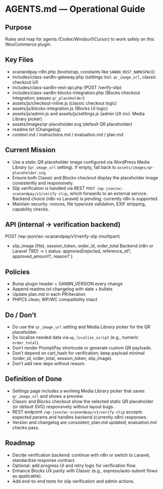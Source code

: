 # AGENTS.md — Operational Guide

## Purpose
Rules and map for agents (Codex/Windsurf/Cursor) to work safely on this WooCommerce plugin.

## Key Files
- scanandpay-n8n.php (bootstrap, constants like `SAN8N_REST_NAMESPACE`)
- includes/class-san8n-gateway.php (settings incl. `qr_image_url`, classic checkout UI)
- includes/class-san8n-rest-api.php (POST /verify-slip)
- includes/class-san8n-blocks-integration.php (Blocks checkout integration; passes `qr_placeholder`)
- assets/js/checkout-inline.js (classic checkout logic)
- assets/js/blocks-integration.js (Blocks UI logic)
- assets/js/admin.js and assets/js/settings.js (admin UX incl. Media Library picker)
- assets/images/qr-placeholder.svg (default QR placeholder)
- readme.txt (Changelog)
- context.md / instructions.md / evaluation.md / plan.md

## Current Mission
- Use a static QR placeholder image configured via WordPress Media Library (`qr_image_url` setting). If empty, fall back to `assets/images/qr-placeholder.svg`.
- Ensure both Classic and Blocks checkout display the placeholder image consistently and responsively.
- Slip verification is handled via REST `POST /wp-json/wc-scanandpay/v1/verify-slip`, which forwards to an external service. Backend choice (n8n vs Laravel) is pending; currently n8n is supported.
- Maintain security: nonces, file type/size validation, EXIF stripping, capability checks.

## API (internal → verification backend)
POST /wp-json/wc-scanandpay/v1/verify-slip (multipart)
- slip_image (file), session_token, order_id, order_total
Backend (n8n or Laravel TBD) → { status: approved|rejected, reference_id?, approved_amount?, reason? }

## Policies
- Bump plugin header + SAN8N_VERSION every change
- Append readme.txt changelog with date + bullets
- Update plan.md in each PR/iteration
- PHPCS clean; WP/WC compatibility intact

## Do / Don’t
- Do use the `qr_image_url` setting and Media Library picker for the QR placeholder.
- Do localize needed data via `wp_localize_script` (e.g., numeric `order_total`).
- Don’t render PromptPay shortcode or generate custom QR payloads.
- Don’t depend on cart_hash for verification; keep payload minimal (order_id, order_total, session_token, slip_image).
- Don’t add new deps without reason.

## Definition of Done
- Settings page includes a working Media Library picker that saves `qr_image_url` and shows a preview.
- Classic and Blocks checkout show the selected static QR placeholder (or default SVG) responsively without layout bugs.
- REST endpoint `/wp-json/wc-scanandpay/v1/verify-slip` accepts expected params and handles backend (currently n8n) responses.
- Version and changelog are consistent; plan.md updated; evaluation.md checks pass.

## Roadmap
- Decide verification backend: continue with n8n or switch to Laravel; standardize response contract.
- Optional: add progress UI and retry logic for verification flow.
- Enhance Blocks UX parity with Classic (e.g., express/auto-submit flows as applicable).
- Add end-to-end tests for slip verification and admin actions.
